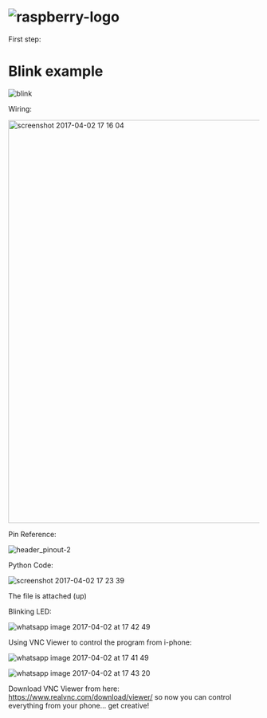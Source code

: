 # ![raspberry-logo](https://cloud.githubusercontent.com/assets/22894897/24567005/2d7de462-1632-11e7-978e-0afaa0e707ae.png)

First step:

# Blink example

![blink](https://cloud.githubusercontent.com/assets/22894897/24591015/3ce471b2-17ce-11e7-8086-0284d7a9dcc4.gif)

Wiring:

<img width="809" alt="screenshot 2017-04-02 17 16 04" src="https://cloud.githubusercontent.com/assets/22894897/24590714/7c959ada-17c8-11e7-8fa7-d6a689882ba7.png">

Pin Reference:

![header_pinout-2](https://cloud.githubusercontent.com/assets/22894897/24590712/70a0ade6-17c8-11e7-8bee-d1370a0c90c5.jpg)

Python Code:

![screenshot 2017-04-02 17 23 39](https://cloud.githubusercontent.com/assets/22894897/24590749/2677c58c-17c9-11e7-975d-485d35c95aab.png)

The file is attached (up)

Blinking LED:

![whatsapp image 2017-04-02 at 17 42 49](https://cloud.githubusercontent.com/assets/22894897/24590903/0dda8e94-17cc-11e7-9e66-e3dab4730d3a.jpeg)

Using VNC Viewer to control the program from i-phone:

![whatsapp image 2017-04-02 at 17 41 49](https://cloud.githubusercontent.com/assets/22894897/24590902/09942084-17cc-11e7-8dc2-abdb8249af2c.jpeg)

![whatsapp image 2017-04-02 at 17 43 20](https://cloud.githubusercontent.com/assets/22894897/24590905/12a9699a-17cc-11e7-8b2c-2034ce222da1.jpeg)

Download VNC Viewer from here: https://www.realvnc.com/download/viewer/ so now you can control everything from your phone... get creative!
